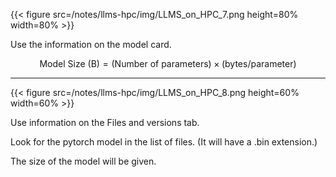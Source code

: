 {{< figure src=/notes/llms-hpc/img/LLMS_on_HPC_7.png height=80% width=80% >}}

Use the information on the model card.

$$ \text{Model Size (B)} = \text{(Number of parameters)} \times \text{(bytes/parameter)} $$

---

{{< figure src=/notes/llms-hpc/img/LLMS_on_HPC_8.png height=60% width=60% >}}

Use information on the Files and versions tab.

Look for the pytorch model in the list of files.  (It will have a .bin extension.)

The size of the model will be given.

